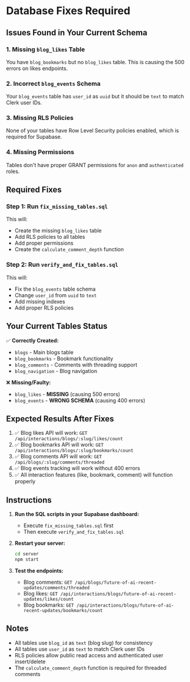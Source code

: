 # Database Fixes Required

## Issues Found in Your Current Schema

### 1. Missing `blog_likes` Table
You have `blog_bookmarks` but no `blog_likes` table. This is causing the 500 errors on likes endpoints.

### 2. Incorrect `blog_events` Schema
Your `blog_events` table has `user_id` as `uuid` but it should be `text` to match Clerk user IDs.

### 3. Missing RLS Policies
None of your tables have Row Level Security policies enabled, which is required for Supabase.

### 4. Missing Permissions
Tables don't have proper GRANT permissions for `anon` and `authenticated` roles.

## Required Fixes

### Step 1: Run `fix_missing_tables.sql`
This will:
- Create the missing `blog_likes` table
- Add RLS policies to all tables
- Add proper permissions
- Create the `calculate_comment_depth` function

### Step 2: Run `verify_and_fix_tables.sql`
This will:
- Fix the `blog_events` table schema
- Change `user_id` from `uuid` to `text`
- Add missing indexes
- Add proper RLS policies

## Your Current Tables Status

✅ **Correctly Created:**
- `blogs` - Main blogs table
- `blog_bookmarks` - Bookmark functionality
- `blog_comments` - Comments with threading support
- `blog_navigation` - Blog navigation

❌ **Missing/Faulty:**
- `blog_likes` - **MISSING** (causing 500 errors)
- `blog_events` - **WRONG SCHEMA** (causing 400 errors)

## Expected Results After Fixes

1. ✅ Blog likes API will work: `GET /api/interactions/blogs/:slug/likes/count`
2. ✅ Blog bookmarks API will work: `GET /api/interactions/blogs/:slug/bookmarks/count`
3. ✅ Blog comments API will work: `GET /api/blogs/:slug/comments/threaded`
4. ✅ Blog events tracking will work without 400 errors
5. ✅ All interaction features (like, bookmark, comment) will function properly

## Instructions

1. **Run the SQL scripts in your Supabase dashboard:**
   - Execute `fix_missing_tables.sql` first
   - Then execute `verify_and_fix_tables.sql`

2. **Restart your server:**
   ```bash
   cd server
   npm start
   ```

3. **Test the endpoints:**
   - Blog comments: `GET /api/blogs/future-of-ai-recent-updates/comments/threaded`
   - Blog likes: `GET /api/interactions/blogs/future-of-ai-recent-updates/likes/count`
   - Blog bookmarks: `GET /api/interactions/blogs/future-of-ai-recent-updates/bookmarks/count`

## Notes

- All tables use `blog_id` as `text` (blog slug) for consistency
- All tables use `user_id` as `text` to match Clerk user IDs
- RLS policies allow public read access and authenticated user insert/delete
- The `calculate_comment_depth` function is required for threaded comments 